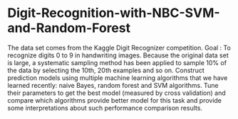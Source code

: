 # Digit-Recognition-with-NBC-SVM-and-Random-Forest

The data set comes from the Kaggle Digit Recognizer competition.
Goal : To recognize digits 0 to 9 in handwriting images. 
Because the original data set is large, a systematic sampling method has been applied
to sample 10% of the data by selecting the 10th, 20th examples and so on. 
Construct prediction models using multiple machine learning algorithms that we have learned recently:
naive Bayes, random forest and SVM algorithms.
Tune their parameters to get the best model (measured
by cross validation) and compare which algorithms provide better model for this task and provide some
interpretations about such performance comparison results.
